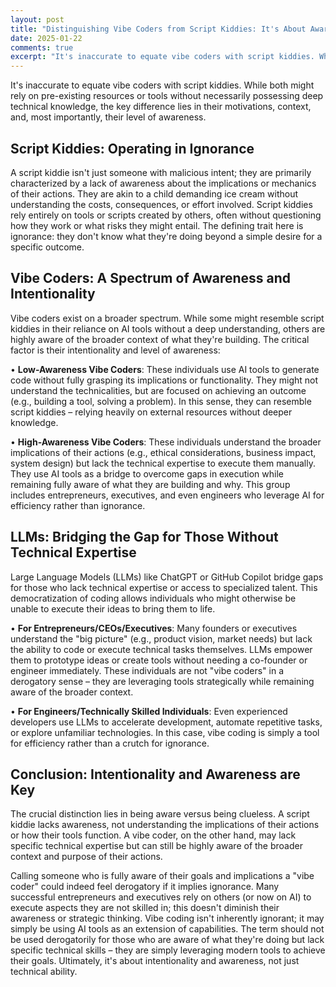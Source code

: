 ```yaml
---
layout: post
title: "Distinguishing Vibe Coders from Script Kiddies: It's About Awareness, Not Just Skills"
date: 2025-01-22
comments: true
excerpt: "It's inaccurate to equate vibe coders with script kiddies. While both might rely on pre-existing resources or tools without necessarily possessing deep technical knowledge, the key difference lies in their motivations, context, and, most importantly, their level of awareness."
---
```


It's inaccurate to equate vibe coders with script kiddies. While both might rely on pre-existing resources or tools without necessarily possessing deep technical knowledge, the key difference lies in their motivations, context, and, most importantly, their level of awareness.

## Script Kiddies: Operating in Ignorance

A script kiddie isn't just someone with malicious intent; they are primarily characterized by a lack of awareness about the implications or mechanics of their actions. They are akin to a child demanding ice cream without understanding the costs, consequences, or effort involved. Script kiddies rely entirely on tools or scripts created by others, often without questioning how they work or what risks they might entail. The defining trait here is ignorance: they don't know what they're doing beyond a simple desire for a specific outcome.

## Vibe Coders: A Spectrum of Awareness and Intentionality

Vibe coders exist on a broader spectrum. While some might resemble script kiddies in their reliance on AI tools without a deep understanding, others are highly aware of the broader context of what they're building. The critical factor is their intentionality and level of awareness:

• **Low-Awareness Vibe Coders**: These individuals use AI tools to generate code without fully grasping its implications or functionality. They might not understand the technicalities, but are focused on achieving an outcome (e.g., building a tool, solving a problem). In this sense, they can resemble script kiddies – relying heavily on external resources without deeper knowledge.

• **High-Awareness Vibe Coders**: These individuals understand the broader implications of their actions (e.g., ethical considerations, business impact, system design) but lack the technical expertise to execute them manually. They use AI tools as a bridge to overcome gaps in execution while remaining fully aware of what they are building and why. This group includes entrepreneurs, executives, and even engineers who leverage AI for efficiency rather than ignorance.

## LLMs: Bridging the Gap for Those Without Technical Expertise

Large Language Models (LLMs) like ChatGPT or GitHub Copilot bridge gaps for those who lack technical expertise or access to specialized talent. This democratization of coding allows individuals who might otherwise be unable to execute their ideas to bring them to life.

• **For Entrepreneurs/CEOs/Executives**: Many founders or executives understand the "big picture" (e.g., product vision, market needs) but lack the ability to code or execute technical tasks themselves. LLMs empower them to prototype ideas or create tools without needing a co-founder or engineer immediately. These individuals are not "vibe coders" in a derogatory sense – they are leveraging tools strategically while remaining aware of the broader context.

• **For Engineers/Technically Skilled Individuals**: Even experienced developers use LLMs to accelerate development, automate repetitive tasks, or explore unfamiliar technologies. In this case, vibe coding is simply a tool for efficiency rather than a crutch for ignorance.

## Conclusion: Intentionality and Awareness are Key

The crucial distinction lies in being aware versus being clueless. A script kiddie lacks awareness, not understanding the implications of their actions or how their tools function. A vibe coder, on the other hand, may lack specific technical expertise but can still be highly aware of the broader context and purpose of their actions.

Calling someone who is fully aware of their goals and implications a "vibe coder" could indeed feel derogatory if it implies ignorance. Many successful entrepreneurs and executives rely on others (or now on AI) to execute aspects they are not skilled in; this doesn't diminish their awareness or strategic thinking. Vibe coding isn't inherently ignorant; it may simply be using AI tools as an extension of capabilities. The term should not be used derogatorily for those who are aware of what they're doing but lack specific technical skills – they are simply leveraging modern tools to achieve their goals. Ultimately, it's about intentionality and awareness, not just technical ability.